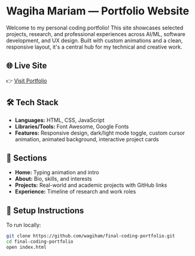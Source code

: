 # Wagiha Mariam — Portfolio Website

Welcome to my personal coding portfolio! This site showcases selected projects, research, and professional experiences across AI/ML, software development, and UX design. Built with custom animations and a clean, responsive layout, it's a central hub for my technical and creative work.

## 🌐 Live Site
👉 [Visit Portfolio](https://wagiham.github.io/final-coding-portfolio/)

## 🛠️ Tech Stack
- **Languages:** HTML, CSS, JavaScript
- **Libraries/Tools:** Font Awesome, Google Fonts
- **Features:** Responsive design, dark/light mode toggle, custom cursor animation, animated background, interactive project cards

## 📁 Sections
- **Home:** Typing animation and intro
- **About:** Bio, skills, and interests
- **Projects:** Real-world and academic projects with GitHub links
- **Experience:** Timeline of research and work roles

## 🚀 Setup Instructions
To run locally:

```bash
git clone https://github.com/wagiham/final-coding-portfolio.git
cd final-coding-portfolio
open index.html

